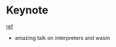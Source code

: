 # Keynote
[ref](https://www.youtube.com/watch?v=VUT386_GKI8)

- amazing talk on interpreters and wasm